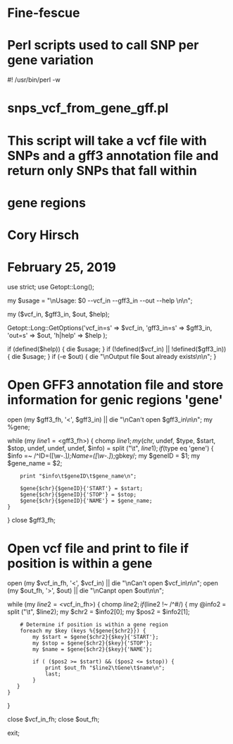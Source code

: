 # Fine-fescue
# Perl scripts used to call SNP per gene variation 

#! /usr/bin/perl -w

# snps_vcf_from_gene_gff.pl

# This script will take a vcf file with SNPs and a gff3 annotation file and return only SNPs that fall within
# gene regions

# Cory Hirsch
# February 25, 2019

use strict;
use Getopt::Long();

my $usage = "\nUsage: $0 --vcf_in <vcf input file> --gff3_in <GFF3 gene annotation information> --out <Output file> --help <help on usage of script>\n\n";

my ($vcf_in, $gff3_in, $out, $help);

Getopt::Long::GetOptions('vcf_in=s' => \$vcf_in,
                         'gff3_in=s' => \$gff3_in,
                         'out=s' => \$out,
                         'h|help' => \$help
                         );

if (defined($help)) {
    die $usage;
}
if (!defined($vcf_in) || !defined($gff3_in)) {
    die $usage;
}
if (-e $out) {
    die "\nOutput file $out already exists\n\n";
}

# Open GFF3 annotation file and store information for genic regions 'gene'
open (my $gff3_fh, '<', $gff3_in) || die "\nCan't open $gff3_in\n\n";
my %gene;

while (my $line1 = <$gff3_fh>) {
    chomp $line1;
    my ($chr, undef, $type, $start, $stop, undef, undef, undef, $info) = split ("\t", $line1);
    if ($type eq 'gene') {
        $info =~ /^ID=([\w\-\.]*);Name=([\w\-\.]*);gbkey/;
        my $geneID = $1;
        my $gene_name = $2;

        print "$info\t$geneID\t$gene_name\n";

        $gene{$chr}{$geneID}{'START'} = $start;
        $gene{$chr}{$geneID}{'STOP'} = $stop;
        $gene{$chr}{$geneID}{'NAME'} = $gene_name;
    }
}
close $gff3_fh;

# Open vcf file and print to file if position is within a gene 
open (my $vcf_in_fh, '<', $vcf_in) || die "\nCan't open $vcf_in\n\n";
open (my $out_fh, '>', $out) || die "\nCanpt open $out\n\n";

while (my $line2 = <$vcf_in_fh>) {
    chomp $line2;
    if ($line2 !~ /^#/) {
        my @info2 = split ("\t", $line2);
        my $chr2 = $info2[0];
        my $pos2 = $info2[1];
    
        # Determine if position is within a gene region
        foreach my $key (keys %{$gene{$chr2}}) {
            my $start = $gene{$chr2}{$key}{'START'};
            my $stop = $gene{$chr2}{$key}{'STOP'};
            my $name = $gene{$chr2}{$key}{'NAME'};

            if ( ($pos2 >= $start) && ($pos2 <= $stop)) {
                print $out_fh "$line2\tGene\t$name\n";
                last;
            }
	   }
    }
}

close $vcf_in_fh;
close $out_fh;

exit;
